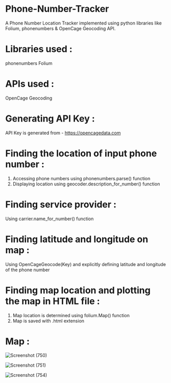 # Phone-Number-Tracker
A Phone Number Location Tracker implemented using python libraries like Folium, phonenumbers &amp; OpenCage Geocoding API. 

# Libraries used :
phonenumbers
Folium

# APIs used :
OpenCage Geocoding

# Generating API Key :
API Key is generated from - https://opencagedata.com

# Finding the location of input phone number :
1. Accessing phone numbers using phonenumbers.parse() function  
2. Displaying location using geocoder.description_for_number() function

# Finding service provider :
Using carrier.name_for_number() function

# Finding latitude and longitude on map : 
Using OpenCageGeocode(Key) and explicitly defining latitude and longitude of the phone number

# Finding map location and plotting the map in HTML file :
1. Map location is determined using folium.Map() function
2. Map is saved with .html extension

# Map :
![Screenshot (750)](https://user-images.githubusercontent.com/86195118/126360798-6414acdb-0123-4527-acd6-5fcb4d7324bd.png)

![Screenshot (751)](https://user-images.githubusercontent.com/86195118/126361038-03b5db66-d2d6-41fa-8ec3-307bebe4ff4d.png)

![Screenshot (754)](https://user-images.githubusercontent.com/86195118/126361133-9214a79c-f5a7-4143-b068-fe811e22baeb.png)
